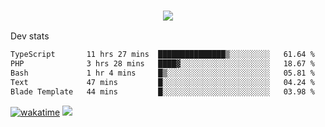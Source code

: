 <h3 align="center">
  <a href="https://github.com/spoopy2023">
      <img src="https://github-profile-trophy.vercel.app/?username=Spoopy2023&no-bg=true&no-frame=true">
  </a>
</h3>

Dev stats
<!--START_SECTION:waka-->

```txt
TypeScript       11 hrs 27 mins  ███████████████▒░░░░░░░░░   61.64 %
PHP              3 hrs 28 mins   ████▓░░░░░░░░░░░░░░░░░░░░   18.67 %
Bash             1 hr 4 mins     █▒░░░░░░░░░░░░░░░░░░░░░░░   05.81 %
Text             47 mins         █░░░░░░░░░░░░░░░░░░░░░░░░   04.24 %
Blade Template   44 mins         █░░░░░░░░░░░░░░░░░░░░░░░░   03.98 %
```

<!--END_SECTION:waka-->
[![wakatime](https://wakatime.com/badge/user/018ece4c-ff65-47b1-86a2-26e4e720c978.svg)](https://wakatime.com/@mac_g)
<img src="https://camo.githubusercontent.com/935c1e1091fb0ce9d975d06263ed4bc014721cd7e52b557f59b07c85da01afe3/68747470733a2f2f6b6f6d617265762e636f6d2f67687076632f3f757365726e616d653d5843726166744d616e3532266c6162656c3d566965777326636f6c6f723d626c7565267374796c653d706c6173746963">
